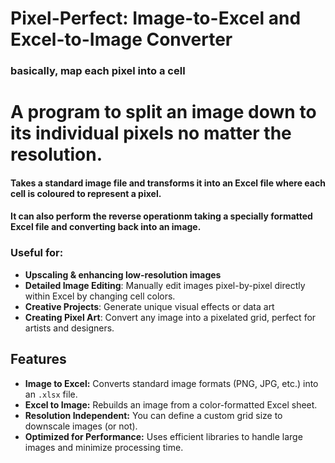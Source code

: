# Pixel-Perfect: Image-to-Excel and Excel-to-Image Converter

### basically, map each pixel into a cell

# A program to split an image down to its individual pixels no matter the resolution.

#### Takes a standard image file and transforms it into an Excel file where each cell is coloured to represent a pixel.

#### It can also perform the reverse operationm taking a specially formatted Excel file and converting back into an image.

### Useful for:
- **Upscaling & enhancing low-resolution images**
- **Detailed Image Editing**: Manually edit images pixel-by-pixel directly within Excel by changing cell colors.
- **Creative Projects**: Generate unique visual effects or data art
- **Creating Pixel Art**: Convert any image into a pixelated grid, perfect for artists and designers.

## Features

-   **Image to Excel:** Converts standard image formats (PNG, JPG, etc.) into an `.xlsx` file.
-   **Excel to Image:** Rebuilds an image from a color-formatted Excel sheet.
-   **Resolution Independent:** You can define a custom grid size to downscale images (or not).
-   **Optimized for Performance:** Uses efficient libraries to handle large images and minimize processing time.
